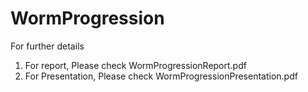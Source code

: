 # WormProgression
For further details
1. For report, Please check WormProgressionReport.pdf
2. For Presentation, Please check WormProgressionPresentation.pdf
